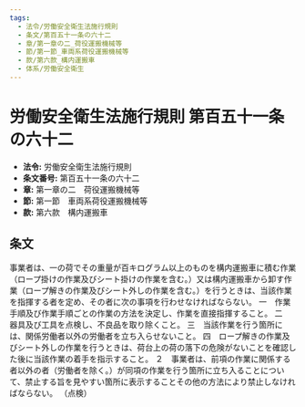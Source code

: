 ```yaml
---
tags:
  - 法令/労働安全衛生法施行規則
  - 条文/第百五十一条の六十二
  - 章/第一章の二_荷役運搬機械等
  - 節/第一節_車両系荷役運搬機械等
  - 款/第六款_構内運搬車
  - 体系/労働安全衛生
---
```

# 労働安全衛生法施行規則 第百五十一条の六十二

- **法令:** 労働安全衛生法施行規則
- **条文番号:** 第百五十一条の六十二
- **章:** 第一章の二　荷役運搬機械等
- **節:** 第一節　車両系荷役運搬機械等
- **款:** 第六款　構内運搬車

## 条文
事業者は、一の荷でその重量が百キログラム以上のものを構内運搬車に積む作業（ロープ掛けの作業及びシート掛けの作業を含む。）又は構内運搬車から卸す作業（ロープ解きの作業及びシート外しの作業を含む。）を行うときは、当該作業を指揮する者を定め、その者に次の事項を行わせなければならない。
一　作業手順及び作業手順ごとの作業の方法を決定し、作業を直接指揮すること。
二　器具及び工具を点検し、不良品を取り除くこと。
三　当該作業を行う箇所には、関係労働者以外の労働者を立ち入らせないこと。
四　ロープ解きの作業及びシート外しの作業を行うときは、荷台上の荷の落下の危険がないことを確認した後に当該作業の着手を指示すること。
２　事業者は、前項の作業に関係する者以外の者（労働者を除く。）が同項の作業を行う箇所に立ち入ることについて、禁止する旨を見やすい箇所に表示することその他の方法により禁止しなければならない。
（点検）

